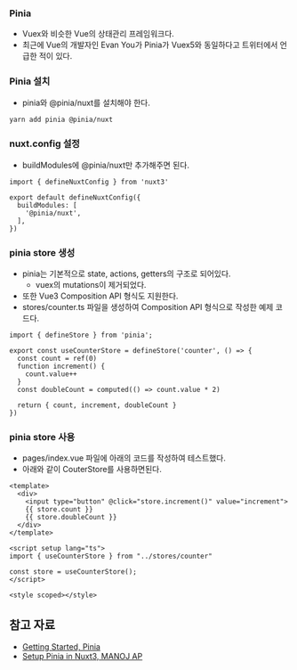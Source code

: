 ### Pinia

- Vuex와 비슷한 Vue의 상태관리 프레임워크다.
- 최근에 Vue의 개발자인 Evan You가 Pinia가 Vuex5와 동일하다고 트위터에서 언급한 적이 있다.

### Pinia 설치

- pinia와 @pinia/nuxt를 설치해야 한다.

```bash
yarn add pinia @pinia/nuxt
```

### nuxt.config 설정

- buildModules에 @pinia/nuxt만 추가해주면 된다.

```tsx
import { defineNuxtConfig } from 'nuxt3'

export default defineNuxtConfig({
  buildModules: [
    '@pinia/nuxt',
  ],
})
```

### pinia store 생성

- pinia는 기본적으로 state, actions, getters의 구조로 되어있다.
    - vuex의 mutations이 제거되었다.
- 또한 Vue3 Composition API 형식도 지원한다.
- stores/counter.ts 파일을 생성하여 Composition API 형식으로 작성한 예제 코드다.

```tsx
import { defineStore } from 'pinia';

export const useCounterStore = defineStore('counter', () => {
  const count = ref(0)
  function increment() {
    count.value++
  }
  const doubleCount = computed(() => count.value * 2)

  return { count, increment, doubleCount }
})
```

### pinia store 사용

- pages/index.vue 파일에 아래의 코드를 작성하여 테스트했다.
- 아래와 같이 CouterStore를 사용하면된다.

```tsx
<template>
  <div>
    <input type="button" @click="store.increment()" value="increment">
    {{ store.count }}
    {{ store.doubleCount }}
  </div>
</template>

<script setup lang="ts">
import { useCounterStore } from "../stores/counter"

const store = useCounterStore();
</script>

<style scoped></style>
```

## 참고 자료

- [Getting Started, Pinia](https://pinia.vuejs.org/getting-started.html)
- [Setup Pinia in Nuxt3, MANOJ AP](https://dev.to/manojap/setup-pinia-in-nuxt-3-37ia)